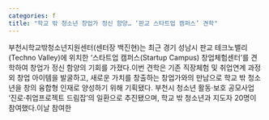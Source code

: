 ```yaml
---
categories: f
title: "학교 밖 청소년 창업가 정신 함양… ‘판교 스타트업 캠퍼스’ 견학"
---
```

부천시학교밖청소년지원센터(센터장 백진현)는 최근 경기 성남시 판교 테크노밸리(Techno Valley)에 위치한 ‘스타트업 캠퍼스(Startup Campus) 창업체험센터’를 견학하여 창업가 정신 함양의 기회를 가졌다.이번 견학은 기존 직장체험 및 취업연계 과정 외 창업 아이템을 발굴하고, 새로운 가치를 창출하는 창업가와의 만남으로 학교 밖 청소년을 창의 융합형 인재로 양성하기 위해 기획됐다. 부천시 청소년 활동·보호 공모사업 ‘진로·취업프로젝트 드림잡’의 일환으로 추진됐으며, 학교 밖 청소년과 지도자 20명이 참여했다.이날 참여한